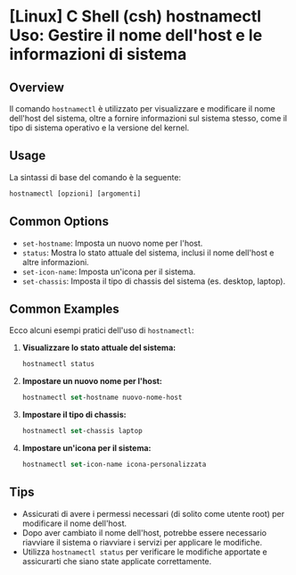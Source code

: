 # [Linux] C Shell (csh) hostnamectl Uso: Gestire il nome dell'host e le informazioni di sistema

## Overview
Il comando `hostnamectl` è utilizzato per visualizzare e modificare il nome dell'host del sistema, oltre a fornire informazioni sul sistema stesso, come il tipo di sistema operativo e la versione del kernel.

## Usage
La sintassi di base del comando è la seguente:

```csh
hostnamectl [opzioni] [argomenti]
```

## Common Options
- `set-hostname`: Imposta un nuovo nome per l'host.
- `status`: Mostra lo stato attuale del sistema, inclusi il nome dell'host e altre informazioni.
- `set-icon-name`: Imposta un'icona per il sistema.
- `set-chassis`: Imposta il tipo di chassis del sistema (es. desktop, laptop).

## Common Examples
Ecco alcuni esempi pratici dell'uso di `hostnamectl`:

1. **Visualizzare lo stato attuale del sistema:**
   ```csh
   hostnamectl status
   ```

2. **Impostare un nuovo nome per l'host:**
   ```csh
   hostnamectl set-hostname nuovo-nome-host
   ```

3. **Impostare il tipo di chassis:**
   ```csh
   hostnamectl set-chassis laptop
   ```

4. **Impostare un'icona per il sistema:**
   ```csh
   hostnamectl set-icon-name icona-personalizzata
   ```

## Tips
- Assicurati di avere i permessi necessari (di solito come utente root) per modificare il nome dell'host.
- Dopo aver cambiato il nome dell'host, potrebbe essere necessario riavviare il sistema o riavviare i servizi per applicare le modifiche.
- Utilizza `hostnamectl status` per verificare le modifiche apportate e assicurarti che siano state applicate correttamente.